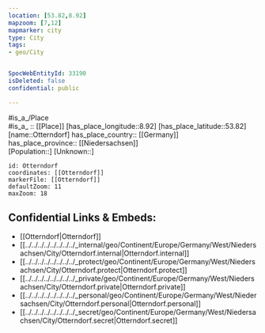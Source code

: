 ```yaml
---
location: [53.82,8.92] 
mapzoom: [7,12] 
mapmarker: city 
type: City
tags:
- geo/City


SpocWebEntityId: 33190
isDeleted: false
confidential: public

---
```

#is_a_/Place  
#is_a_ :: [[Place]] 
[has_place_longitude::8.92] 
[has_place_latitude::53.82] 
[name::Otterndorf] 
has_place_country:: [[Germany]]  
has_place_province:: [[Niedersachsen]]  
[Population::] 
[Unknown::] 


```leaflet
id: Otterndorf
coordinates: [[Otterndorf]] 
markerFile: [[Otterndorf]] 
defaultZoom: 11 
maxZoom: 18
```


## Confidential Links & Embeds: 
- [[Otterndorf|Otterndorf]]  
- [[../../../../../../../../_internal/geo/Continent/Europe/Germany/West/Niedersachsen/City/Otterndorf.internal|Otterndorf.internal]] 
- [[../../../../../../../../_protect/geo/Continent/Europe/Germany/West/Niedersachsen/City/Otterndorf.protect|Otterndorf.protect]] 
- [[../../../../../../../../_private/geo/Continent/Europe/Germany/West/Niedersachsen/City/Otterndorf.private|Otterndorf.private]] 
- [[../../../../../../../../_personal/geo/Continent/Europe/Germany/West/Niedersachsen/City/Otterndorf.personal|Otterndorf.personal]] 
- [[../../../../../../../../_secret/geo/Continent/Europe/Germany/West/Niedersachsen/City/Otterndorf.secret|Otterndorf.secret]] 
